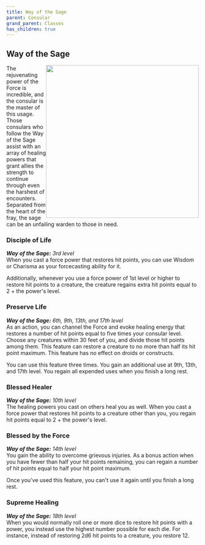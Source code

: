 ```yaml
---
title: Way of the Sage
parent: Consular
grand_parent: Classes
has_children: true
---
```


## Way of the Sage

<img src='../../../../zzImages/Classes/consular_sage.png' style='float:right; width:400px;'>

The rejuvenating power of the Force is incredible, and the consular is the master of this usage. Those consulars who follow the Way of the Sage assist with an array of healing powers that grant allies the strength to continue through even the harshest of encounters. Separated from the heart of the fray, the sage can be an unfailing warden to those in need.

### Disciple of Life
_**Way of the Sage:** 3rd level_<br>
When you cast a force power that restores hit points, you can use Wisdom or Charisma as your forcecasting ability for it. 

Additionally, whenever you use a force power of 1st level or higher to restore hit points to a creature, the creature regains extra hit points equal to 2 + the power's level.

### Preserve Life
_**Way of the Sage:** 6th, 9th, 13th, and 17th level_<br>
As an action, you can channel the Force and evoke healing energy that restores a number of hit points equal to five times your consular level. Choose any creatures within 30 feet of you, and divide those hit points among them. This feature can restore a creature to no more than half its hit point maximum. This feature has no effect on droids or constructs.

You can use this feature three times. You gain an additional use at 9th, 13th, and 17th level. You regain all expended uses when you finish a long rest.

### Blessed Healer
_**Way of the Sage:** 10th level_<br>
The healing powers you cast on others heal you as well. When you cast a force power that restores hit points to a creature other than you, you regain hit points equal to 2 + the power's level.

### Blessed by the Force
_**Way of the Sage:** 14th level_<br>
You gain the ability to overcome grievous injuries. As a bonus action when you have fewer than half your hit points remaining, you can regain a number of hit points equal to half your hit point maximum.

Once you've used this feature, you can't use it again until you finish a long rest.

### Supreme Healing
_**Way of the Sage:** 18th level_<br>
When you would normally roll one or more dice to restore hit points with a power, you instead use the highest number possible for each die. For instance, instead of restoring 2d6 hit points to a creature, you restore 12.
